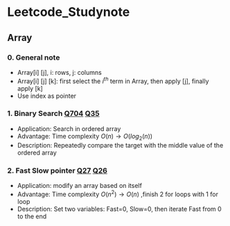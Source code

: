 # Leetcode_Studynote


## Array

### 0. General note

+ Array[i] [j], i: rows, j: columns
+ Array[i] [j] [k]: first select the $i^{th}$ term in Array, then apply [j], finally apply [k]
+ Use index as pointer

### 1. Binary Search [Q704](https://leetcode.com/problems/binary-search/description/) [Q35](https://leetcode.com/problems/search-insert-position/submissions/1180827359/)

+ Application: Search in ordered array
+ Advantage: Time complexity $O(n) \to O(log_{2}(n))$ 
+ Description: Repeatedly compare the target with the middle value of the ordered array

### 2. Fast Slow pointer [Q27](https://leetcode.com/problems/remove-element/) [Q26](https://leetcode.com/problems/remove-duplicates-from-sorted-array/) 

- Application: modify an array based on itself
- Advantage: Time complexity $O(n^2) \to O(n)$ ,finish 2 for loops with 1 for loop
- Description: Set two variables: Fast=0, Slow=0, then iterate Fast from 0 to the end
